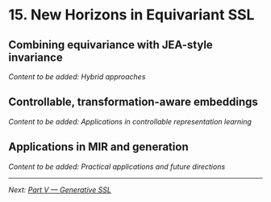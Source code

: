 # 15. New Horizons in Equivariant SSL

## Combining equivariance with JEA-style invariance

*Content to be added: Hybrid approaches*

## Controllable, transformation-aware embeddings

*Content to be added: Applications in controllable representation learning*

## Applications in MIR and generation

*Content to be added: Practical applications and future directions*

---

*Next: [Part V — Generative SSL](../part5_generative_ssl/representation_generation.md)*
